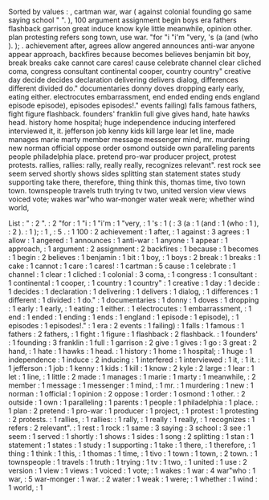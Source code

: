 Sorted by values :
, cartman war, war ( against colonial founding go same saying school " ". ), 100 argument assignment begin boys era fathers flashback garrison great induce know kyle little meanwhile, opinion other. plan protesting refers song town, use war. "for "i "i'm "very, 's (a (and (who ). ); . achievement after, agrees allow angered announces anti-war anyone appear approach, backfires because becomes believes benjamin bit boy, break breaks cake cannot care cares! cause celebrate channel clear cliched coma, congress consultant continental cooper, country country" creative day decide decides declaration delivering delivers dialog, differences different divided do." documentaries donny doves dropping early early, eating either. electrocutes embarrassment, end ended ending ends england episode episode), episodes episodes!." events failing) falls famous fathers, fight figure flashback. founders' franklin full give gives hand, hate hawks head. history home hospital; huge independence inducing interfered interviewed it, it. jefferson job kenny kids kill large lear let line, made manages marie marty member message messenger mind, mr. murdering new norman official oppose order osmond outside own paralleling parents people philadelphia place. pretend pro-war producer project, protest protests. rallies, rallies: rally, really really, recognizes relevant". rest rock see seem served shortly shows sides splitting stan statement states study supporting take there, therefore, thing think this, thomas time, tivo town town. townspeople travels truth trying tv two, united version view views voiced vote; wakes war"who war-monger water weak were; whether wind world, 

List :
" : 2
". : 2
"for : 1
"i : 1
"i'm : 1
"very, : 1
's : 1
( : 3
(a : 1
(and : 1
(who : 1
), : 2
). : 1
); : 1
, : 5
. : 1
100 : 2
achievement : 1
after, : 1
against : 3
agrees : 1
allow : 1
angered : 1
announces : 1
anti-war : 1
anyone : 1
appear : 1
approach, : 1
argument : 2
assignment : 2
backfires : 1
because : 1
becomes : 1
begin : 2
believes : 1
benjamin : 1
bit : 1
boy, : 1
boys : 2
break : 1
breaks : 1
cake : 1
cannot : 1
care : 1
cares! : 1
cartman : 5
cause : 1
celebrate : 1
channel : 1
clear : 1
cliched : 1
colonial : 3
coma, : 1
congress : 1
consultant : 1
continental : 1
cooper, : 1
country : 1
country" : 1
creative : 1
day : 1
decide : 1
decides : 1
declaration : 1
delivering : 1
delivers : 1
dialog, : 1
differences : 1
different : 1
divided : 1
do." : 1
documentaries : 1
donny : 1
doves : 1
dropping : 1
early : 1
early, : 1
eating : 1
either. : 1
electrocutes : 1
embarrassment, : 1
end : 1
ended : 1
ending : 1
ends : 1
england : 1
episode : 1
episode), : 1
episodes : 1
episodes!." : 1
era : 2
events : 1
failing) : 1
falls : 1
famous : 1
fathers : 2
fathers, : 1
fight : 1
figure : 1
flashback : 2
flashback. : 1
founders' : 1
founding : 3
franklin : 1
full : 1
garrison : 2
give : 1
gives : 1
go : 3
great : 2
hand, : 1
hate : 1
hawks : 1
head. : 1
history : 1
home : 1
hospital; : 1
huge : 1
independence : 1
induce : 2
inducing : 1
interfered : 1
interviewed : 1
it, : 1
it. : 1
jefferson : 1
job : 1
kenny : 1
kids : 1
kill : 1
know : 2
kyle : 2
large : 1
lear : 1
let : 1
line, : 1
little : 2
made : 1
manages : 1
marie : 1
marty : 1
meanwhile, : 2
member : 1
message : 1
messenger : 1
mind, : 1
mr. : 1
murdering : 1
new : 1
norman : 1
official : 1
opinion : 2
oppose : 1
order : 1
osmond : 1
other. : 2
outside : 1
own : 1
paralleling : 1
parents : 1
people : 1
philadelphia : 1
place. : 1
plan : 2
pretend : 1
pro-war : 1
producer : 1
project, : 1
protest : 1
protesting : 2
protests. : 1
rallies, : 1
rallies: : 1
rally, : 1
really : 1
really, : 1
recognizes : 1
refers : 2
relevant". : 1
rest : 1
rock : 1
same : 3
saying : 3
school : 3
see : 1
seem : 1
served : 1
shortly : 1
shows : 1
sides : 1
song : 2
splitting : 1
stan : 1
statement : 1
states : 1
study : 1
supporting : 1
take : 1
there, : 1
therefore, : 1
thing : 1
think : 1
this, : 1
thomas : 1
time, : 1
tivo : 1
town : 1
town, : 2
town. : 1
townspeople : 1
travels : 1
truth : 1
trying : 1
tv : 1
two, : 1
united : 1
use : 2
version : 1
view : 1
views : 1
voiced : 1
vote; : 1
wakes : 1
war : 4
war"who : 1
war, : 5
war-monger : 1
war. : 2
water : 1
weak : 1
were; : 1
whether : 1
wind : 1
world, : 1
